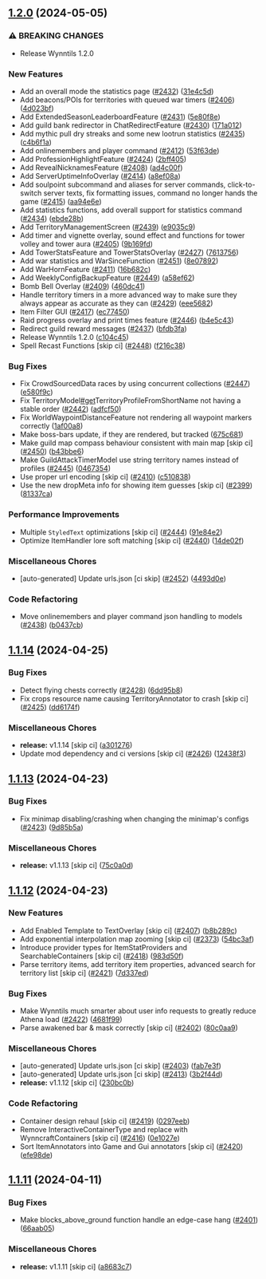 ## [1.2.0](https://github.com/Wynntils/Artemis/compare/v1.1.14...v1.2.0) (2024-05-05)


### ⚠ BREAKING CHANGES

* Release Wynntils 1.2.0

### New Features

* Add an overall mode the statistics page ([#2432](https://github.com/Wynntils/Artemis/issues/2432)) ([31e4c5d](https://github.com/Wynntils/Artemis/commit/31e4c5ddd7ec45e09248185c935327b270b88a12))
* Add beacons/POIs for territories with queued war timers ([#2406](https://github.com/Wynntils/Artemis/issues/2406)) ([4d023bf](https://github.com/Wynntils/Artemis/commit/4d023bf425b4567b846298a98834098557e27bca))
* Add ExtendedSeasonLeaderboardFeature ([#2431](https://github.com/Wynntils/Artemis/issues/2431)) ([5e80f8e](https://github.com/Wynntils/Artemis/commit/5e80f8e01fa2af91e4a6f068a6dda4c3c53258eb))
* Add guild bank redirector in ChatRedirectFeature ([#2430](https://github.com/Wynntils/Artemis/issues/2430)) ([171a012](https://github.com/Wynntils/Artemis/commit/171a0123853cccb8a76387bbc362be66a5606423))
* Add mythic pull dry streaks and some new lootrun statistics ([#2435](https://github.com/Wynntils/Artemis/issues/2435)) ([c4b6f1a](https://github.com/Wynntils/Artemis/commit/c4b6f1a01b75b1a4b7ba72b5a808e880330c4cf3))
* Add onlinemembers and player command ([#2412](https://github.com/Wynntils/Artemis/issues/2412)) ([53f63de](https://github.com/Wynntils/Artemis/commit/53f63ded9bd78cd9e2440a2af7413b228a7e7731))
* Add ProfessionHighlightFeature ([#2424](https://github.com/Wynntils/Artemis/issues/2424)) ([2bff405](https://github.com/Wynntils/Artemis/commit/2bff405aa1b4eb1f03c2b27eb89508f6addf2890))
* Add RevealNicknamesFeature ([#2408](https://github.com/Wynntils/Artemis/issues/2408)) ([ad4c00f](https://github.com/Wynntils/Artemis/commit/ad4c00fff07a2b00e2983b0606ed88a7dd0e8864))
* Add ServerUptimeInfoOverlay ([#2414](https://github.com/Wynntils/Artemis/issues/2414)) ([a8ef08a](https://github.com/Wynntils/Artemis/commit/a8ef08a617fabf4f9622384f7d8b40c6e890d9ef))
* Add soulpoint subcommand and aliases for server commands, click-to-switch server texts, fix formatting issues, command no longer hands the game ([#2415](https://github.com/Wynntils/Artemis/issues/2415)) ([aa94e6e](https://github.com/Wynntils/Artemis/commit/aa94e6ecd2bcbdcaf7f8dfe1c854f0936b1cd2b4))
* Add statistics functions, add overall support for statistics command ([#2434](https://github.com/Wynntils/Artemis/issues/2434)) ([ebde28b](https://github.com/Wynntils/Artemis/commit/ebde28bb238a2f39de3073aa236ab824f5142978))
* Add TerritoryManagementScreen ([#2439](https://github.com/Wynntils/Artemis/issues/2439)) ([e9035c9](https://github.com/Wynntils/Artemis/commit/e9035c946e28222435d6c584758462440f51704a))
* Add timer and vignette overlay, sound effect and functions for tower volley and tower aura ([#2405](https://github.com/Wynntils/Artemis/issues/2405)) ([9b169fd](https://github.com/Wynntils/Artemis/commit/9b169fd5a773fb713129b4255c9f5a659c183652))
* Add TowerStatsFeature and TowerStatsOverlay ([#2427](https://github.com/Wynntils/Artemis/issues/2427)) ([7613756](https://github.com/Wynntils/Artemis/commit/7613756512a28b4e10c0be7322cd27924f1708a7))
* Add war statistics and WarSinceFunction ([#2451](https://github.com/Wynntils/Artemis/issues/2451)) ([8e07892](https://github.com/Wynntils/Artemis/commit/8e07892e8562f4c126597c539332e4d7199f481c))
* Add WarHornFeature ([#2411](https://github.com/Wynntils/Artemis/issues/2411)) ([16b682c](https://github.com/Wynntils/Artemis/commit/16b682c79e46a45021a79b6d26410569479d6455))
* Add WeeklyConfigBackupFeature ([#2449](https://github.com/Wynntils/Artemis/issues/2449)) ([a58ef62](https://github.com/Wynntils/Artemis/commit/a58ef62e48b4fdba26b70e4b5ee5e341361bfde4))
* Bomb Bell Overlay ([#2409](https://github.com/Wynntils/Artemis/issues/2409)) ([460dc41](https://github.com/Wynntils/Artemis/commit/460dc41fad68d22930b1596b5de1bb096da327e0))
* Handle territory timers in a more advanced way to make sure they always appear as accurate as they can ([#2429](https://github.com/Wynntils/Artemis/issues/2429)) ([eee5682](https://github.com/Wynntils/Artemis/commit/eee5682aba3d93a8185e2311d3ed1391affa0946))
* Item Filter GUI ([#2417](https://github.com/Wynntils/Artemis/issues/2417)) ([ec77450](https://github.com/Wynntils/Artemis/commit/ec7745062f0d4737c457d46c01a882807368379d))
* Raid progress overlay and print times feature ([#2446](https://github.com/Wynntils/Artemis/issues/2446)) ([b4e5c43](https://github.com/Wynntils/Artemis/commit/b4e5c436049236a2119ab87cc0596e9c1536d082))
* Redirect guild reward messages ([#2437](https://github.com/Wynntils/Artemis/issues/2437)) ([bfdb3fa](https://github.com/Wynntils/Artemis/commit/bfdb3fa72130d1b26b20b7b35cb55bc4dd954ddf))
* Release Wynntils 1.2.0 ([c104c45](https://github.com/Wynntils/Artemis/commit/c104c452b734e295a0cd9735ab4322576bdcdd41))
* Spell Recast Functions [skip ci] ([#2448](https://github.com/Wynntils/Artemis/issues/2448)) ([f216c38](https://github.com/Wynntils/Artemis/commit/f216c38e766aa6838d36901cb2a4c0287d15846e))


### Bug Fixes

* Fix CrowdSourcedData races by using concurrent collections ([#2447](https://github.com/Wynntils/Artemis/issues/2447)) ([e580f9c](https://github.com/Wynntils/Artemis/commit/e580f9ca01a32c9431487225a436894cfb4aaa2d))
* Fix TerritoryModel[#get](https://github.com/Wynntils/Artemis/issues/get)TerritoryProfileFromShortName not having a stable order ([#2442](https://github.com/Wynntils/Artemis/issues/2442)) ([adfcf50](https://github.com/Wynntils/Artemis/commit/adfcf5052cfa185fbc9c08e3e3732801e6cd483d))
* Fix WorldWaypointDistanceFeature not rendering all waypoint markers correctly ([1af00a8](https://github.com/Wynntils/Artemis/commit/1af00a834ee23c8facb769303b51cfbf1d2f3f31))
* Make boss-bars update, if they are rendered, but tracked ([675c681](https://github.com/Wynntils/Artemis/commit/675c6816d3c447b9a22e0fec8ad733128f6a108b))
* Make guild map compass behaviour consistent with main map [skip ci] ([#2450](https://github.com/Wynntils/Artemis/issues/2450)) ([b43bbe6](https://github.com/Wynntils/Artemis/commit/b43bbe644a6f50d63a8deda9ee8feec3fd3fac4b))
* Make GuildAttackTimerModel use string territory names instead of profiles ([#2445](https://github.com/Wynntils/Artemis/issues/2445)) ([0467354](https://github.com/Wynntils/Artemis/commit/0467354cb197b11b6ba3a7d88b0957e8bab5723b))
* Use proper url encoding [skip ci] ([#2410](https://github.com/Wynntils/Artemis/issues/2410)) ([c510838](https://github.com/Wynntils/Artemis/commit/c510838f3faa83e30416715eb666e0eb4c78697e))
* Use the new dropMeta info for showing item guesses [skip ci] ([#2399](https://github.com/Wynntils/Artemis/issues/2399)) ([81337ca](https://github.com/Wynntils/Artemis/commit/81337ca53501904b7956733b957c474e09611f8f))


### Performance Improvements

* Multiple `StyledText` optimizations [skip ci] ([#2444](https://github.com/Wynntils/Artemis/issues/2444)) ([91e84e2](https://github.com/Wynntils/Artemis/commit/91e84e2f329f9d6f483e101957de7b23d74eeeac))
* Optimize ItemHandler lore soft matching [skip ci] ([#2440](https://github.com/Wynntils/Artemis/issues/2440)) ([14de02f](https://github.com/Wynntils/Artemis/commit/14de02f834ca434d227908f26b880d94e45a4921))


### Miscellaneous Chores

* [auto-generated] Update urls.json [ci skip] ([#2452](https://github.com/Wynntils/Artemis/issues/2452)) ([4493d0e](https://github.com/Wynntils/Artemis/commit/4493d0edd9532022dbce5b45211b889b95732591))


### Code Refactoring

* Move onlinemembers and player command json handling to models ([#2438](https://github.com/Wynntils/Artemis/issues/2438)) ([b0437cb](https://github.com/Wynntils/Artemis/commit/b0437cb3b364ac64f7d600a234d009dbc7c092e0))

## [1.1.14](https://github.com/Wynntils/Artemis/compare/v1.1.13...v1.1.14) (2024-04-25)


### Bug Fixes

* Detect flying chests correctly ([#2428](https://github.com/Wynntils/Artemis/issues/2428)) ([6dd95b8](https://github.com/Wynntils/Artemis/commit/6dd95b872fd0627663b380c612b7335c255ff60c))
* Fix crops resource name causing TerritoryAnnotator to crash [skip ci] ([#2425](https://github.com/Wynntils/Artemis/issues/2425)) ([dd6174f](https://github.com/Wynntils/Artemis/commit/dd6174fb7ce135a663e91615abbdefdc4e20361d))


### Miscellaneous Chores

* **release:** v1.1.14 [skip ci] ([a301276](https://github.com/Wynntils/Artemis/commit/a301276d41aeaf260c02097c3bdc2cce2f45c161))
* Update mod dependency and ci versions [skip ci] ([#2426](https://github.com/Wynntils/Artemis/issues/2426)) ([12438f3](https://github.com/Wynntils/Artemis/commit/12438f3f1d8ecf52f2ab0faf4b18e2edbeccebdc))

## [1.1.13](https://github.com/Wynntils/Artemis/compare/v1.1.12...v1.1.13) (2024-04-23)


### Bug Fixes

* Fix minimap disabling/crashing when changing the minimap's configs ([#2423](https://github.com/Wynntils/Artemis/issues/2423)) ([9d85b5a](https://github.com/Wynntils/Artemis/commit/9d85b5a092c8a30f5bc0f136083f0cae9bcb8da5))


### Miscellaneous Chores

* **release:** v1.1.13 [skip ci] ([75c0a0d](https://github.com/Wynntils/Artemis/commit/75c0a0d0b0bb57608c677d7ef74e2ca4f1d09c4b))

## [1.1.12](https://github.com/Wynntils/Artemis/compare/v1.1.11...v1.1.12) (2024-04-23)


### New Features

* Add Enabled Template to TextOverlay [skip ci] ([#2407](https://github.com/Wynntils/Artemis/issues/2407)) ([b8b289c](https://github.com/Wynntils/Artemis/commit/b8b289c94b9e2aa9bdd270a422394548fb72550f))
* Add exponential interpolation map zooming [skip ci] ([#2373](https://github.com/Wynntils/Artemis/issues/2373)) ([54bc3af](https://github.com/Wynntils/Artemis/commit/54bc3af66cd500466dfd91fb1b51756b29e5af4e))
* Introduce provider types for ItemStatProviders and SearchableContainers [skip ci] ([#2418](https://github.com/Wynntils/Artemis/issues/2418)) ([983d50f](https://github.com/Wynntils/Artemis/commit/983d50f03ab13d00e5edbb51c41827979420c15e))
* Parse territory items, add territory item properties, advanced search for territory list [skip ci] ([#2421](https://github.com/Wynntils/Artemis/issues/2421)) ([7d337ed](https://github.com/Wynntils/Artemis/commit/7d337ed80692d329085cb136537ed0df60f53786))


### Bug Fixes

* Make Wynntils much smarter about user info requests to greatly reduce Athena load ([#2422](https://github.com/Wynntils/Artemis/issues/2422)) ([4681f99](https://github.com/Wynntils/Artemis/commit/4681f998bf38b1b8c17dd0bbe66ae8a473e40baf))
* Parse awakened bar & mask correctly [skip ci] ([#2402](https://github.com/Wynntils/Artemis/issues/2402)) ([80c0aa9](https://github.com/Wynntils/Artemis/commit/80c0aa94525b968195d6432f37ec1ed4f5cdc7c9))


### Miscellaneous Chores

* [auto-generated] Update urls.json [ci skip] ([#2403](https://github.com/Wynntils/Artemis/issues/2403)) ([fab7e3f](https://github.com/Wynntils/Artemis/commit/fab7e3f80f976289ee66e9137962e6e96bfa13e3))
* [auto-generated] Update urls.json [ci skip] ([#2413](https://github.com/Wynntils/Artemis/issues/2413)) ([3b2f44d](https://github.com/Wynntils/Artemis/commit/3b2f44d5f28769e6de3613896269b90ce40d36ae))
* **release:** v1.1.12 [skip ci] ([230bc0b](https://github.com/Wynntils/Artemis/commit/230bc0bc0dfe24246973a4bdcf37ef1800b25d6a))


### Code Refactoring

* Container design rehaul [skip ci] ([#2419](https://github.com/Wynntils/Artemis/issues/2419)) ([0297eeb](https://github.com/Wynntils/Artemis/commit/0297eebb4f3ee32f748412ecc8cf1138a4c6b72a))
* Remove InteractiveContainerType and replace with WynncraftContainers [skip ci] ([#2416](https://github.com/Wynntils/Artemis/issues/2416)) ([0e1027e](https://github.com/Wynntils/Artemis/commit/0e1027e5e76523435e14ea2a82b733f56bf33d31))
* Sort ItemAnnotators into Game and Gui annotators [skip ci] ([#2420](https://github.com/Wynntils/Artemis/issues/2420)) ([efe98de](https://github.com/Wynntils/Artemis/commit/efe98de5414c7d020a012bdc19c5f0b30a5cc920))

## [1.1.11](https://github.com/Wynntils/Artemis/compare/v1.1.10...v1.1.11) (2024-04-11)


### Bug Fixes

* Make blocks_above_ground function handle an edge-case hang ([#2401](https://github.com/Wynntils/Artemis/issues/2401)) ([66aab05](https://github.com/Wynntils/Artemis/commit/66aab05d68b2d2d2b7ca931323e0ae2e1e9d5a3b))


### Miscellaneous Chores

* **release:** v1.1.11 [skip ci] ([a8683c7](https://github.com/Wynntils/Artemis/commit/a8683c799405e48d0eaa94bce868ebf36bfcf744))

